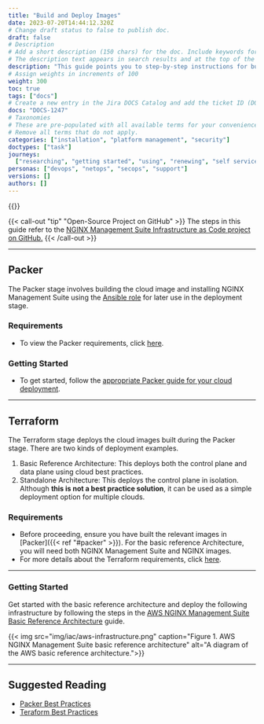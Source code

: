 ```yaml
---
title: "Build and Deploy Images"
date: 2023-07-20T14:44:12.320Z
# Change draft status to false to publish doc.
draft: false
# Description
# Add a short description (150 chars) for the doc. Include keywords for SEO.
# The description text appears in search results and at the top of the doc.
description: "This guide points you to step-by-step instructions for building and deploying NGINX Management Suite images on different cloud providers."
# Assign weights in increments of 100
weight: 300
toc: true
tags: ["docs"]
# Create a new entry in the Jira DOCS Catalog and add the ticket ID (DOCS-<number>) below
docs: "DOCS-1247"
# Taxonomies
# These are pre-populated with all available terms for your convenience.
# Remove all terms that do not apply.
categories: ["installation", "platform management", "security"]
doctypes: ["task"]
journeys:
  ["researching", "getting started", "using", "renewing", "self service"]
personas: ["devops", "netops", "secops", "support"]
versions: []
authors: []
---
```


{{<custom-styles>}}

{{< call-out "tip" "Open-Source Project on GitHub" >}}
The steps in this guide refer to the <a href="https://github.com/nginxinc/nginx-management-suite-iac" target="_blank">NGINX Management Suite Infrastructure as Code project on GitHub.</a> <i class="fa-regular fa-arrow-up-right-from-square" style="color:#009639;"></i>
{{< /call-out >}}

---

## Packer

The Packer stage involves building the cloud image and installing NGINX Management Suite using the [Ansible role](https://github.com/nginxinc/ansible-role-nginx-management-suite) for later use in the deployment stage.

### Requirements

- To view the Packer requirements, click [here](https://github.com/nginxinc/nginx-management-suite-iac/tree/main/packer#Requirements).


### Getting Started

- To get started, follow the [appropriate Packer guide for your cloud deployment](https://github.com/nginxinc/nginx-management-suite-iac/tree/main/packer#how-to-use).

---

## Terraform

The Terraform stage deploys the cloud images built during the Packer stage. There are two kinds of deployment examples.

1. Basic Reference Architecture: This deploys both the control plane and data plane using cloud best practices.
2. Standalone Architecture: This deploys the control plane in isolation. Although **this is not a best practice solution**, it can be used as a simple deployment option for multiple clouds.

### Requirements

- Before proceeding, ensure you have built the relevant images in [Packer]({{< ref "#packer" >}}). For the basic reference Architecture, you will need both NGINX Management Suite and NGINX images.
- For more details about the Terraform requirements, click [here](https://github.com/nginxinc/nginx-management-suite-iac/tree/main/terraform#Requirements).

---

### Getting Started

Get started with the basic reference architecture and deploy the following infrastructure by following the steps in the [AWS NGINX Management Suite Basic Reference Architecture](https://github.com/nginxinc/nginx-management-suite-iac/blob/main/terraform/basic-reference/aws/README.md) guide.

{{< img src="img/iac/aws-infrastructure.png" caption="Figure 1. AWS NGINX Management Suite basic reference architecture" alt="A diagram of the AWS basic reference architecture.">}}

---

## Suggested Reading

- [Packer Best Practices]()
- [Teraform Best Practices](https://developer.hashicorp.com/terraform/cloud-docs/recommended-practices)
